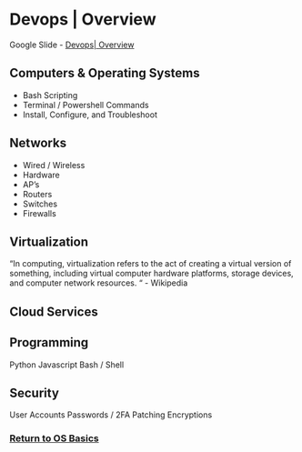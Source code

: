 # Devops | Overview

Google Slide - [Devops| Overview](https://docs.google.com/presentation/d/1JEbiyuYNmUcD9nTRQc98r-LVI2kHJCYMv4J2JA-aSGM/edit?usp=sharing)

## Computers & Operating Systems
- Bash Scripting
- Terminal / Powershell Commands
- Install, Configure, and Troubleshoot

## Networks
- Wired / Wireless
- Hardware
- AP’s 
- Routers
- Switches
- Firewalls

## Virtualization
“In computing, virtualization refers to the act of creating a virtual version of something, including virtual computer hardware platforms, storage devices, and computer network resources. “ - Wikipedia

## Cloud Services

## Programming
Python
Javascript
Bash / Shell

## Security
User Accounts
Passwords / 2FA
Patching 
Encryptions

### [Return to OS Basics](courses/01-Introduction/home.md)